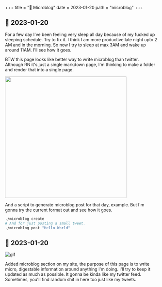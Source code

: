 +++
title = "🦠 Microblog"
date = 2023-01-20
path = "microblog"
+++

## 📅 2023-01-20
For a few day I've been feeling very sleep all day because of my fucked up sleeping schedule. Try to fix it. I think I am more productive late night upto 2 AM and in the morning. So now I try to sleep at max 3AM and wake up around 11AM. I'll see how it goes.

BTW this page looks like better way to write microblog than twitter. Although RN it's just a single markdown page, I'm thinking to make a folder and render that into a single page.

<img src="/img/mic.png" width="400">

And a script to generate microblog post for that day, example. But I'm gonna try the current format out and see how it goes.

```bash
./microblog create
# And for just posting a small tweet.
./microblog post "Hello World"
```

## 📅 2023-01-20
![gif](/img/pepe.gif)

Added microblog section on my site, the purpose of this page is to write micro, digestable information around anything I'm doing. I'll try to keep it updated as much as possible. It gonna be kinda like my twitter feed.
Sometimes, you'll find random shit in here too just like my tweets.